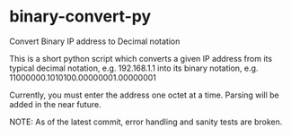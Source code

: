 # binary-convert-py
Convert Binary IP address to Decimal notation

This is a short python script which converts a given IP address from its typical decimal notation,
e.g. 192.168.1.1
into its binary notation,
e.g. 11000000.1010100.00000001.00000001

Currently, you must enter the address one octet at a time. Parsing will be added in the near future.

NOTE: As of the latest commit, error handling and sanity tests are broken.
